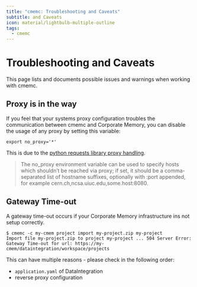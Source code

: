 ```yaml
---
title: "cmemc: Troubleshooting and Caveats"
subtitle: and Caveats
icon: material/lightbulb-multiple-outline
tags:
  - cmemc
---
```

# Troubleshooting and Caveats

This page lists and documents possible issues and warnings when working with cmemc.

## Proxy is in the way

If you feel that your systems proxy configuration troubles the communication between cmemc and Corporate Memory, you can disable the usage of any proxy by setting this variable:

``` shell-session
export no_proxy='*'
```

This is due to the [python requests library proxy handling](https://docs.python.org/3/library/urllib.request.html#urllib.request.getproxies).

> The no_proxy environment variable can be used to specify hosts which shouldn’t be reached via proxy;
> if set, it should be a comma-separated list of hostname suffixes, optionally with :port appended,
> for example cern.ch,ncsa.uiuc.edu,some.host:8080.

## Gateway Time-out

A gateway time-out occurs if your Corporate Memory infrastructure ins not setup correctly.

``` shell-session
$ cmemc -c my-cmem project import my-project.zip my-project
Import file my-project.zip to project my-project ... 504 Server Error: Gateway Time-out for url: https://my-cmem/dataintegration/workspace/projects
```

This can have multiple reasons - please check in the following order:

- `application.yaml` of DataIntegration
- reverse proxy configuration

